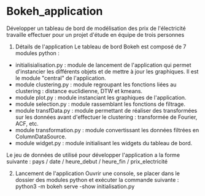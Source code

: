 # Bokeh_application

Développer un tableau de bord de modélisation des prix de l'électricité
travaille effectuer pour un projet d'étude en équipe de trois personnes

1. Détails de l'application
Le tableau de bord Bokeh est composé de 7 modules python :
- initialisialisation.py : module de lancement de l'application qui permet d'instancier les différents
objets et de mettre à jour les graphiques. Il est le module "central" de l'application.
- module clustering.py : module regroupant les fonctions liées au clustering : distance euclidienne,
DTW et kmeans.
- module plot.py : module instanciant les graphiques de l'application.
- module selection.py : module rassemblant les fonctions de filtrage.
- module transfData.py : module permettant de réaliser des transformées sur les données avant
d'effectuer le clustering : transformée de Fourier, ACF, etc.
- module transformation.py : module convertissant les données filtrées en ColumnDataSource.
- module widget.py : module initialisant les widgets du tableau de bord.


Le jeu de données de utilisé pour développer l'application a la forme suivante : 
pays / date / heure_debut / heure_fin / prix_electricité


2. Lancement de l'application
Ouvrir une console, se placer dans le dossier des modules python et exécuter la commande suivante :
python3 -m bokeh serve -show initialisation.py
